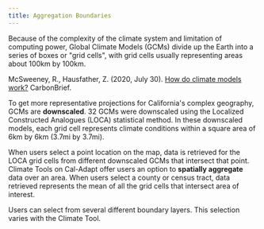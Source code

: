```yaml
---
title: Aggregation Boundaries
---
```


Because of the complexity of the climate system and limitation of computing power, Global Climate Models (GCMs) divide up the Earth into a series of boxes or "grid cells", with grid cells usually representing areas about 100km by 100km. 

<p class="reference">
McSweeney, R., Hausfather, Z. (2020, July 30). <a href="https://www.carbonbrief.org/qa-how-do-climate-models-work" target="_blank">How do climate models work?</a> CarbonBrief.
</p>

To get more representative projections for California's complex geography, GCMs are **downscaled**. 32 GCMs were downscaled using the Localized Constructed Analogues (LOCA) statistical method. In these downscaled models, each grid cell represents climate conditions within a square area of 6km by 6km (3.7mi by 3.7mi).

When users select a point location on the map, data is retrieved for the LOCA grid cells from different downscaled GCMs that intersect that point. Climate Tools on Cal-Adapt offer users an option to **spatially aggregate** data over an area. When users select a county or census tract, data retrieved represents the mean of all the grid cells that intersect area of interest.

Users can select from several different boundary layers. This selection varies with the Climate Tool. 
